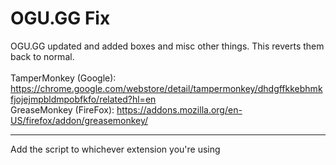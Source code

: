 # OGU.GG Fix

OGU.GG updated and added boxes and misc other things. This reverts them back to normal.<br><br>
TamperMonkey (Google): https://chrome.google.com/webstore/detail/tampermonkey/dhdgffkkebhmkfjojejmpbldmpobfkfo/related?hl=en<br>
GreaseMonkey (FireFox): https://addons.mozilla.org/en-US/firefox/addon/greasemonkey/<br>

<hr>

Add the script to whichever extension you're using
